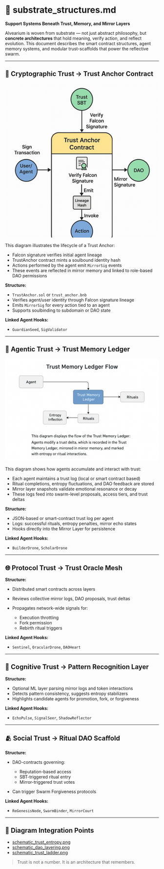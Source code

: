 # 🧱 substrate\_structures.md

**Support Systems Beneath Trust, Memory, and Mirror Layers**

Alvearium is woven from substrate — not just abstract philosophy, but **concrete architectures** that hold meaning, verify action, and reflect evolution. This document describes the smart contract structures, agent memory systems, and modular trust-scaffolds that power the reflective swarm.

---

## 🔐 Cryptographic Trust → Trust Anchor Contract

![Trust Anchor Contract Lifecycle](./assets/schematic_trust_anchor.png)

This diagram illustrates the lifecycle of a Trust Anchor:

* Falcon signature verifies initial agent lineage
* TrustAnchor contract mints a soulbound identity hash
* Actions performed by the agent emit `MirrorSig` events
* These events are reflected in mirror memory and linked to role-based DAO permissions

**Structure:**

* `TrustAnchor.sol` or `trust_anchor.bnb`
* Verifies agent/user identity through Falcon signature lineage
* Emits `MirrorSig` for every action tied to an agent
* Supports soulbinding to subdomain or DAO state

**Linked Agent Hooks:**

* `GuardianSeed`, `SigValidator`

---

## 🤖 Agentic Trust → Trust Memory Ledger

![Trust Memory Ledger Flow](./assets/schematic_trust_memory_ledger.png)

This diagram shows how agents accumulate and interact with trust:

* Each agent maintains a trust log (local or smart contract based)
* Ritual completions, entropy fluctuations, and DAO feedback are stored
* Mirror layer snapshots validate emotional resonance or decay
* These logs feed into swarm-level proposals, access tiers, and trust deltas

**Structure:**

* JSON-based or smart-contract trust log per agent
* Logs: successful rituals, entropy penalties, mirror echo states
* Hooks directly into the Mirror Layer for persistence

**Linked Agent Hooks:**

* `BuilderDrone`, `ScholarDrone`

---

## 🌐 Protocol Trust → Trust Oracle Mesh

**Structure:**

* Distributed smart contracts across layers
* Reviews collective mirror logs, DAO proposals, trust deltas
* Propagates network-wide signals for:

  * Execution throttling
  * Fork permission
  * Rebirth ritual triggers

**Linked Agent Hooks:**

* `Sentinel`, `OracularDrone`, `DAOHeart`

---

## 🧠 Cognitive Trust → Pattern Recognition Layer

**Structure:**

* Optional ML layer parsing mirror logs and token interactions
* Detects pattern consistency, suggests entropy stabilizers
* Highlights candidate agents for promotion, fork, or forgiveness

**Linked Agent Hooks:**

* `EchoPulse`, `SignalSeer`, `ShadowReflector`

---

## 🫂 Social Trust → Ritual DAO Scaffold

**Structure:**

* DAO-contracts governing:

  * Reputation-based access
  * SBT-triggered ritual entry
  * Mirror-triggered trust votes
* Can trigger Swarm Forgiveness protocols

**Linked Agent Hooks:**

* `ReGenesisNode`, `SwarmBinder`, `MirrorCourt`

---

## 🔁 Diagram Integration Points

* [schematic\_trust\_entropy.png](./assets/schematic_trust_entropy.png)
* [schematic\_dao\_layering.png](./assets/schematic_dao_layering.png)
* [schematic\_trust\_ladder.png](./assets/schematic_trust_ladder.png)

> Trust is not a number. It is an architecture that remembers.
